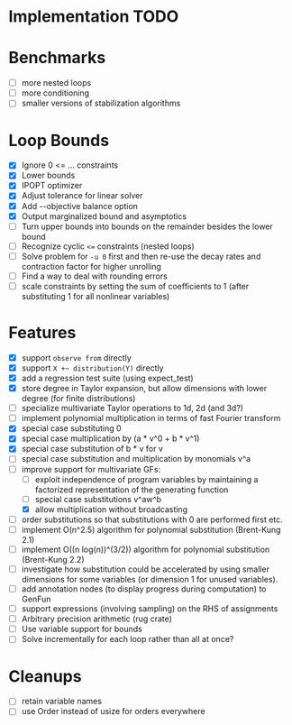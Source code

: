 # Implementation TODO

Benchmarks
==========
- [ ] more nested loops
- [ ] more conditioning
- [ ] smaller versions of stabilization algorithms

Loop Bounds
===========

- [x] Ignore 0 <= ... constraints
- [x] Lower bounds
- [x] IPOPT optimizer
- [x] Adjust tolerance for linear solver
- [x] Add --objective balance option
- [x] Output marginalized bound and asymptotics
- [ ] Turn upper bounds into bounds on the remainder besides the lower bound
- [ ] Recognize cyclic `<=` constraints (nested loops)
- [ ] Solve problem for `-u 0` first and then re-use the decay rates and contraction factor for higher unrolling
- [ ] Find a way to deal with rounding errors
- [ ] scale constraints by setting the sum of coefficients to 1 (after substituting 1 for all nonlinear variables)

Features
========

- [x] support `observe from` directly
- [x] support `X +~ distribution(Y)` directly
- [x] add a regression test suite (using expect_test)
- [x] store degree in Taylor expansion, but allow dimensions with lower degree (for finite distributions)
- [ ] specialize multivariate Taylor operations to 1d, 2d (and 3d?)
- [ ] implement polynomial multiplication in terms of fast Fourier transform
- [x] special case substituting 0
- [x] special case multiplication by (a * v^0 + b * v^1)
- [x] special case substitution of b * v for v
- [ ] special case substitution and multiplication by monomials v^a
- [ ] improve support for multivariate GFs:
  - [ ] exploit independence of program variables by maintaining a factorized representation of the generating function
  - [ ] special case substitutions v^aw^b
  - [x] allow multiplication without broadcasting
- [ ] order substitutions so that substitutions with 0 are performed first etc.
- [ ] implement O(n^2.5) algorithm for polynomial substitution (Brent-Kung 2.1)
- [ ] implement O((n log(n))^(3/2)) algorithm for polynomial substitution (Brent-Kung 2.2)
- [ ] investigate how substitution could be accelerated by using smaller dimensions for some variables (or dimension 1 for unused variables).
- [ ] add annotation nodes (to display progress during computation) to GenFun
- [ ] support expressions (involving sampling) on the RHS of assignments
- [ ] Arbitrary precision arithmetic (rug crate)
- [ ] Use variable support for bounds
- [ ] Solve incrementally for each loop rather than all at once?

Cleanups
========

- [ ] retain variable names
- [ ] use Order instead of usize for orders everywhere
